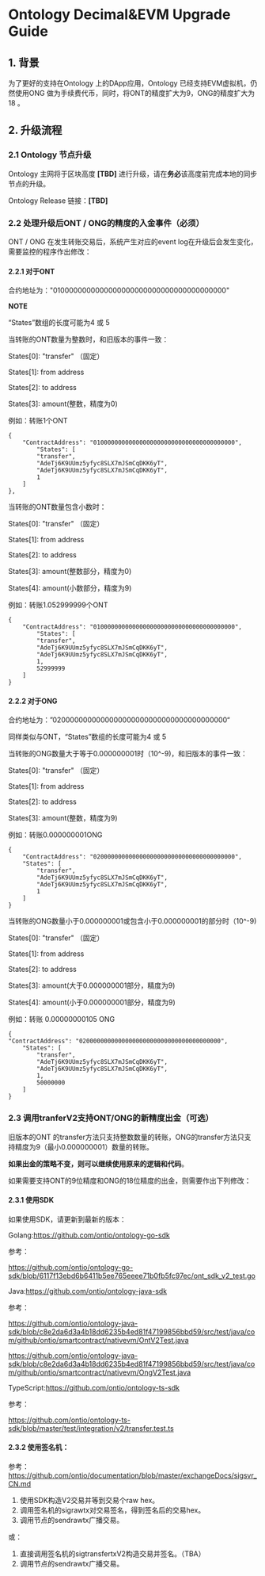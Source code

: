 # Ontology Decimal&EVM Upgrade Guide

## 1. 背景

为了更好的支持在Ontology 上的DApp应用，Ontology 已经支持EVM虚拟机，仍然使用ONG 做为手续费代币，同时，将ONT的精度扩大为9，ONG的精度扩大为18 。



## 2. 升级流程

### 2.1 Ontology 节点升级

Ontology 主网将于区块高度 **[TBD]** 进行升级，请在**务必**该高度前完成本地的同步节点的升级。

Ontology Release 链接：**[TBD]**



### 2.2 处理升级后ONT / ONG的精度的入金事件（必须）

ONT / ONG 在发生转账交易后，系统产生对应的event log在升级后会发生变化，需要监控的程序作出修改：

#### 2.2.1 对于ONT

合约地址为："0100000000000000000000000000000000000000"

**NOTE**

“States”数组的长度可能为4 或 5

当转账的ONT数量为整数时，和旧版本的事件一致：

States[0]: "transfer" （固定）

States[1]: from address

States[2]: to address

States[3]: amount(整数，精度为0)

例如：转账1个ONT

```
{
    "ContractAddress": "0100000000000000000000000000000000000000",
        "States": [
        "transfer",
        "AdeTj6K9UUmz5yfyc8SLX7mJSmCqDKK6yT",
        "AdeTj6K9UUmz5yfyc8SLX7mJSmCqDKK6yT",
        1
    ]
},
```



当转账的ONT数量包含小数时：

States[0]: "transfer" （固定）

States[1]: from address

States[2]: to address

States[3]: amount(整数部分，精度为0)

States[4]: amount(小数部分，精度为9)

例如：转账1.052999999个ONT

```
{
    "ContractAddress": "0100000000000000000000000000000000000000",
        "States": [
        "transfer",
        "AdeTj6K9UUmz5yfyc8SLX7mJSmCqDKK6yT",
        "AdeTj6K9UUmz5yfyc8SLX7mJSmCqDKK6yT",
        1,
        52999999
    ]
}
```



#### 2.2.2 对于ONG

合约地址为：”0200000000000000000000000000000000000000“

同样类似与ONT，“States”数组的长度可能为4 或 5

当转账的ONG数量大于等于0.000000001时（10^-9)，和旧版本的事件一致：

States[0]: "transfer" （固定）

States[1]: from address

States[2]: to address

States[3]: amount(整数，精度为9)

例如：转账0.000000001ONG

```
{
    "ContractAddress": "0200000000000000000000000000000000000000",
    "States": [
        "transfer",
        "AdeTj6K9UUmz5yfyc8SLX7mJSmCqDKK6yT",
        "AdeTj6K9UUmz5yfyc8SLX7mJSmCqDKK6yT",
        1
    ]
}
```

当转账的ONG数量小于0.000000001或包含小于0.000000001的部分时（10^-9)

States[0]: "transfer" （固定）

States[1]: from address

States[2]: to address

States[3]: amount(大于0.000000001部分，精度为9)

States[4]: amount(小于0.000000001部分，精度为9)

例如：转账 0.00000000105 ONG

```
{
"ContractAddress": "0200000000000000000000000000000000000000",
    "States": [
        "transfer",
        "AdeTj6K9UUmz5yfyc8SLX7mJSmCqDKK6yT",
        "AdeTj6K9UUmz5yfyc8SLX7mJSmCqDKK6yT",
        1,
        50000000
    ]
}
```



### 2.3 调用tranferV2支持ONT/ONG的新精度出金（可选）

旧版本的ONT  的transfer方法只支持整数数量的转账，ONG的transfer方法只支持精度为9（最小0.000000001）数量的转账。

**如果出金的策略不变，则可以继续使用原来的逻辑和代码**。

如果需要支持ONT的9位精度和ONG的18位精度的出金，则需要作出下列修改：

#### 2.3.1 使用SDK

如果使用SDK，请更新到最新的版本：

Golang:https://github.com/ontio/ontology-go-sdk

参考：

https://github.com/ontio/ontology-go-sdk/blob/6117f13ebd6b6411b5ee765eeee71b0fb5fc97ec/ont_sdk_v2_test.go



Java:https://github.com/ontio/ontology-java-sdk

参考：

https://github.com/ontio/ontology-java-sdk/blob/c8e2da6d3a4b18dd6235b4ed81f47199856bbd59/src/test/java/com/github/ontio/smartcontract/nativevm/OntV2Test.java

https://github.com/ontio/ontology-java-sdk/blob/c8e2da6d3a4b18dd6235b4ed81f47199856bbd59/src/test/java/com/github/ontio/smartcontract/nativevm/OngV2Test.java



TypeScript:https://github.com/ontio/ontology-ts-sdk

参考：

https://github.com/ontio/ontology-ts-sdk/blob/master/test/integration/v2/transfer.test.ts



#### 2.3.2 使用签名机：

参考：https://github.com/ontio/documentation/blob/master/exchangeDocs/sigsvr_CN.md

1. 使用SDK构造V2交易并等到交易个raw hex。
2. 调用签名机的sigrawtx对交易签名，得到签名后的交易hex。
3. 调用节点的sendrawtx广播交易。

或：

1. 直接调用签名机的sigtransfertxV2构造交易并签名。（TBA）
2. 调用节点的sendrawtx广播交易。